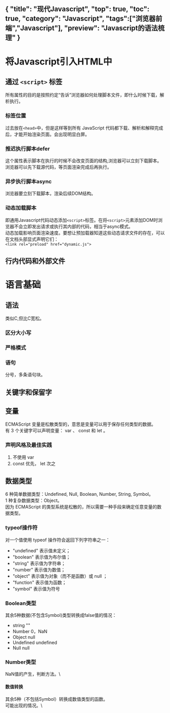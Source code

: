 {
"title": "现代Javascript",
"top": true,
"toc": true,
"category": "Javascript",
"tags":["浏览器前端","Javascript"],
"preview": "Javascript的语法梳理"
}
---

# 将Javascript引入HTML中
## 通过 `<script>` 标签
所有属性的目的是按照约定“告诉”浏览器如何处理脚本文件，即什么时候下载，解析执行。
### 标签位置
过去放在`<head>`中，但是这样等到所有 JavaScript 代码都下载、解析和解释完成后，才能开始渲染页面。会出现明显白屏。
### 推迟执行脚本defer
这个属性表示脚本在执行的时候不会改变页面的结构,浏览器可以立刻下载脚本。浏览器可以先下载源代码，等页面渲染完成后再执行。
### 异步执行脚本async
浏览器要立刻下载脚本，渲染后续DOM结构。
### 动态加载脚本
即通用Javascript代码动态添加`<script>`标签。在将`<script>`元素添加DOM时浏览器不会立即发出请求或执行其内部的代码，相当于async模式。\
动态加载影响页面渲染速度。要想让预加载器知道这些动态请求文件的存在，可以在文档头部显式声明它们：\
`<link rel="preload" href="dynamic.js">`
## 行内代码和外部文件
# 语言基础
## 语法
类似C,但比C宽松。
### 区分大小写
### 严格模式
### 语句
分号，多条语句块。
## 关键字和保留字
## 变量
ECMAScript 变量是松散类型的，意思是变量可以用于保存任何类型的数据。\
有 3 个关键字可以声明变量： var 、 const 和 let 。
### 声明风格及最佳实践
1. 不使用 var
2. const 优先， let 次之
## 数据类型
 6 种简单数据类型：Undefined, Null, Boolean, Number, String, Symbol。\
 1 种复杂数据类型：Object。\
 因为 ECMAScript 的类型系统是松散的，所以需要一种手段来确定任意变量的数据类型。
 ### typeof操作符
 对一个值使用 typeof 操作符会返回下列字符串之一：
-  "undefined" 表示值未定义；
-  "boolean" 表示值为布尔值；
-  "string" 表示值为字符串；
-  "number" 表示值为数值；
-  "object" 表示值为对象（而不是函数）或 null ；
-  "function" 表示值为函数；
-  "symbol" 表示值为符号
### Boolean类型
其余5种数据(不包含Symbol)类型转换成false值的情况：
- string  ""
- Number 0，NaN
- Object null
- Undefined undefined
- Null  null
### Number类型
NaN值的产生，判断方法。\
#### 数值转换
其余5种（不包括Symbol）转换成数值类型的函数。\
可能出现的情况。\

